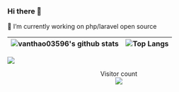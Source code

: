 ### Hi there 👋
🔭 I’m currently working on php/laravel open source
<!--
**vanthao03596/vanthao03596** is a ✨ _special_ ✨ repository because its `README.md` (this file) appears on your GitHub profile.

Here are some ideas to get you started:

- 🔭 I’m currently working on ...
- 🌱 I’m currently learning ...
- 👯 I’m looking to collaborate on ...
- 🤔 I’m looking for help with ...
- 💬 Ask me about ...
- 📫 How to reach me: ...
- 😄 Pronouns: ...
- ⚡ Fun fact: ...
-->

|![vanthao03596's github stats](https://github-readme-stats.vercel.app/api?username=vanthao03596&show_icons=true)|![Top Langs](https://github-readme-stats.vercel.app/api/top-langs/?username=vanthao03596&layout=compact&langs_count=10)|
|-|-|

![](https://activity-graph.herokuapp.com/graph?username=vanthao03596)

<p align="center">
  Visitor count<br>
  <img src="https://profile-counter.glitch.me/vanthao03596/count.svg" />
</p>
